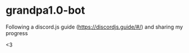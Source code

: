 # grandpa1.0-bot
Following a discord.js guide (https://discordjs.guide/#/) and sharing my progress

<3
